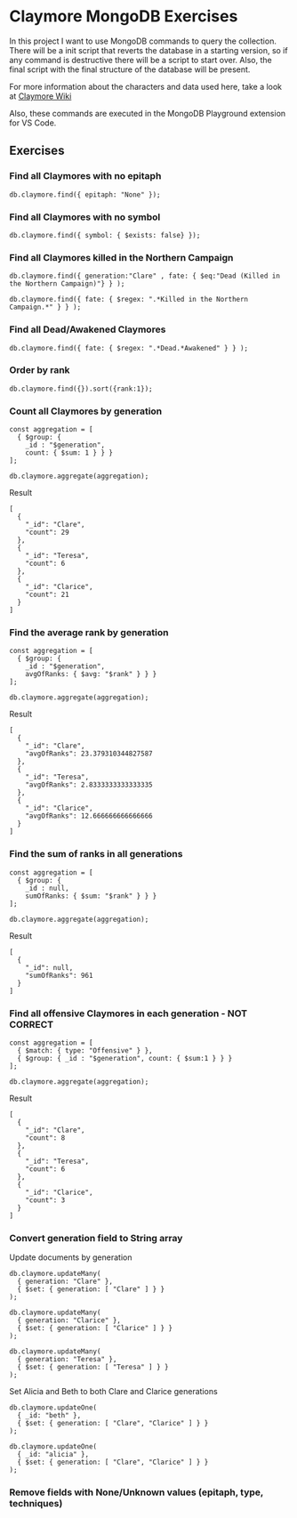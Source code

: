 # Claymore MongoDB Exercises
In this project I want to use MongoDB commands to query the collection. There will be a init script that reverts the database in a starting version, so if any command is destructive there will be a script to start over. Also, the final script with the final structure of the database will be present.

For more information about the characters and data used here, take a look at [Claymore Wiki](https://claymore.fandom.com/wiki/Claymore)

Also, these commands are executed in the MongoDB Playground extension for VS Code.

## Exercises

### Find all Claymores with no epitaph
`db.claymore.find({ epitaph: "None" });`

### Find all Claymores with no symbol
`db.claymore.find({ symbol: { $exists: false} });`

### Find all Claymores killed in the Northern Campaign
`db.claymore.find({ generation:"Clare" , fate: { $eq:"Dead (Killed in the Northern Campaign)"} } );`

`db.claymore.find({ fate: { $regex: ".*Killed in the Northern Campaign.*" } } );`

### Find all Dead/Awakened Claymores
`db.claymore.find({ fate: { $regex: ".*Dead.*Awakened" } } );`

### Order by rank
`db.claymore.find({}).sort({rank:1});`

### Count all Claymores by generation
```
const aggregation = [
  { $group: { 
    _id : "$generation", 
    count: { $sum: 1 } } }
];

db.claymore.aggregate(aggregation);
```
Result
```
[
  {
    "_id": "Clare",
    "count": 29
  },
  {
    "_id": "Teresa",
    "count": 6
  },
  {
    "_id": "Clarice",
    "count": 21
  }
]
```

### Find the average rank by generation
```
const aggregation = [
  { $group: { 
    _id : "$generation", 
    avgOfRanks: { $avg: "$rank" } } }
];

db.claymore.aggregate(aggregation);
```

Result
```
[
  {
    "_id": "Clare",
    "avgOfRanks": 23.379310344827587
  },
  {
    "_id": "Teresa",
    "avgOfRanks": 2.8333333333333335
  },
  {
    "_id": "Clarice",
    "avgOfRanks": 12.666666666666666
  }
]
```

### Find the sum of ranks in all generations
```
const aggregation = [
  { $group: { 
    _id : null, 
    sumOfRanks: { $sum: "$rank" } } }
];

db.claymore.aggregate(aggregation);
```

Result
```
[
  {
    "_id": null,
    "sumOfRanks": 961
  }
]
```

### Find all offensive Claymores in each generation - NOT CORRECT
```
const aggregation = [
  { $match: { type: "Offensive" } },
  { $group: { _id : "$generation", count: { $sum:1 } } }
];

db.claymore.aggregate(aggregation);
```
Result
```
[
  {
    "_id": "Clare",
    "count": 8
  },
  {
    "_id": "Teresa",
    "count": 6
  },
  {
    "_id": "Clarice",
    "count": 3
  }
]
```

### Convert generation field to String array
Update documents by generation
```
db.claymore.updateMany(
  { generation: "Clare" },
  { $set: { generation: [ "Clare" ] } }
);
```
```
db.claymore.updateMany(
  { generation: "Clarice" },
  { $set: { generation: [ "Clarice" ] } }
);
```
```
db.claymore.updateMany(
  { generation: "Teresa" },
  { $set: { generation: [ "Teresa" ] } }
);
```
Set Alicia and Beth to both Clare and Clarice generations
```
db.claymore.updateOne(
  { _id: "beth" },
  { $set: { generation: [ "Clare", "Clarice" ] } }
);
```
```
db.claymore.updateOne(
  { _id: "alicia" },
  { $set: { generation: [ "Clare", "Clarice" ] } }
);
```

### Remove fields with None/Unknown values (epitaph, type, techniques)
